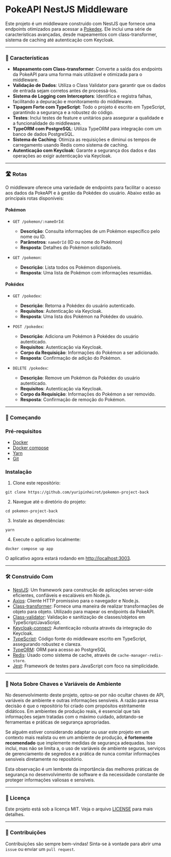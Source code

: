 # PokeAPI NestJS Middleware

Este projeto é um middleware construído com NestJS que fornece uma endpoints otimizados para acessar a [Pokedex](https://github.com/yuripinheirot/pokemon-project-front). Ele inclui uma série de características avançadas, desde mapeamentos com class-transformer, sistema de caching até autenticação com Keycloak.

---
### 🎨 Características

- **Mapeamento com Class-transformer**: Converte a saída dos endpoints da PokeAPI para uma forma mais utilizável e otimizada para o middleware.
- **Validação de Dados**: Utiliza o Class Validator para garantir que os dados de entrada sejam corretos antes de processá-los.
- **Sistema de Logging com Interceptors**: Identifica e registra falhas, facilitando a depuração e monitoramento do middleware.
- **Tipagem Forte com TypeScript**: Todo o projeto é escrito em TypeScript, garantindo a segurança e a robustez do código.
- **Testes**: Inclui testes de feature e unitários para assegurar a qualidade e a funcionalidade do middleware.
- **TypeORM com PostgreSQL**: Utiliza TypeORM para integração com um banco de dados PostgreSQL.
- **Sistema de Caching**: Otimiza as requisições e diminui os tempos de carregamento usando Redis como sistema de caching.
- **Autenticação com Keycloak**: Garante a segurança dos dados e das operações ao exigir autenticação via Keycloak.

---
### 🛣️ Rotas

O middleware oferece uma variedade de endpoints para facilitar o acesso aos dados da PokeAPI e à gestão da Pokédex do usuário. Abaixo estão as principais rotas disponíveis:

#### Pokémon
- `GET /pokemon/:nameOrId`:
    - **Descrição**: Consulta informações de um Pokémon específico pelo nome ou ID.
    - **Parâmetros**: `nameOrId` (ID ou nome do Pokémon)
    - **Resposta**: Detalhes do Pokémon solicitado.

- `GET /pokemon`:
    - **Descrição**: Lista todos os Pokémon disponíveis.
    - **Resposta**: Uma lista de Pokémon com informações resumidas.

#### Pokédex
- `GET /pokedex`:
    - **Descrição**: Retorna a Pokédex do usuário autenticado.
    - **Requisitos**: Autenticação via Keycloak.
    - **Resposta**: Uma lista dos Pokémon na Pokédex do usuário.

- `POST /pokedex`:
    - **Descrição**: Adiciona um Pokémon à Pokédex do usuário autenticado.
    - **Requisitos**: Autenticação via Keycloak.
    - **Corpo da Requisição**: Informações do Pokémon a ser adicionado.
    - **Resposta**: Confirmação de adição do Pokémon.

- `DELETE /pokedex`:
    - **Descrição**: Remove um Pokémon da Pokédex do usuário autenticado.
    - **Requisitos**: Autenticação via Keycloak.
    - **Corpo da Requisição**: Informações do Pokémon a ser removido.
    - **Resposta**: Confirmação de remoção do Pokémon.

---
### 🚀 Começando

### Pré-requisitos

- [Docker](https://docs.docker.com/engine/install/)
- [Docker compose](https://docs.docker.com/compose/)
- [Yarn](https://yarnpkg.com/)
- [Git](https://git-scm.com/)

### Instalação

1. Clone este repositório:
``` shell
git clone https://github.com/yuripinheirot/pokemon-project-back
```

2. Navegue até o diretório do projeto:
``` shell
cd pokemon-project-back
```

3. Instale as dependências:
``` shell
yarn
```

4. Execute o aplicativo localmente:
``` shell
docker compose up app
```

O aplicativo agora estará rodando em [http://localhost:3003](http://localhost:3003).

---
### 🛠️ Construído Com

- [NestJS](https://nestjs.com/): Um framework para construção de aplicações server-side eficientes, confiáveis e escaláveis em Node.js.
- [Axios](https://axios-http.com/): Cliente HTTP promissivo para o navegador e Node.js.
- [Class-transformer](https://github.com/typestack/class-transformer): Fornece uma maneira de realizar transformações de objeto para objeto. Utilizado para mapear os endpoints da PokeAPI.
- [Class-validator](https://github.com/typestack/class-validator): Validação e sanitização de classes/objetos em TypeScript/JavaScript.
- [Keycloak-connect](https://www.keycloak.org/): Autenticação robusta através da integração do Keycloak.
- [TypeScript](https://www.typescriptlang.org/): Código fonte do middleware escrito em TypeScript, assegurando robustez e clareza.
- [TypeORM](https://typeorm.io/): ORM para acesso ao PostgreSQL
- [Redis](https://redis.io/): Usado como sistema de cache, através de `cache-manager-redis-store`.
- [Jest](https://jestjs.io/): Framework de testes para JavaScript com foco na simplicidade.

---
### 🔑 Nota Sobre Chaves e Variáveis de Ambiente

No desenvolvimento deste projeto, optou-se por não ocultar chaves de API, variáveis de ambiente e outras informações sensíveis. A razão para essa decisão é que o repositório foi criado com propósitos estritamente didáticos. Em ambientes de produção reais, é essencial que tais informações sejam tratadas com o máximo cuidado, adotando-se ferramentas e práticas de segurança apropriadas.

Se alguém estiver considerando adaptar ou usar este projeto em um contexto mais realista ou em um ambiente de produção, **é fortemente recomendado** que implemente medidas de segurança adequadas. Isso inclui, mas não se limita a, o uso de variáveis de ambiente seguras, serviços de gerenciamento de segredos e a prática de nunca comitar informações sensíveis diretamente no repositório.

Esta observação é um lembrete da importância das melhores práticas de segurança no desenvolvimento de software e da necessidade constante de proteger informações valiosas e sensíveis.

---
### 📝 Licença

Este projeto está sob a licença MIT. Veja o arquivo [LICENSE](https://chat.openai.com/c/LICENSE) para mais detalhes.

---
### 💬 Contribuições

Contribuições são sempre bem-vindas! Sinta-se à vontade para abrir uma `issue` ou enviar um `pull request`.
